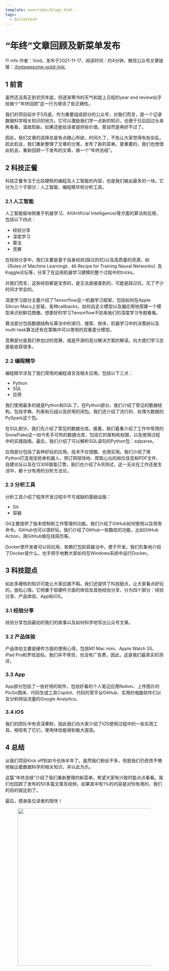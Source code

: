 ```yaml
---
template: overrides/blogs.html
tags:
  - bullettech
---
```


# “年终”文章回顾及新菜单发布

!!! info
    作者：Void，发布于2021-11-17，阅读时间：约4分钟，微信公众号文章链接：[:fontawesome-solid-link:](https://mp.weixin.qq.com/s/FvHSosm25M1OLJ-UWBXtqw)

## 1 前言

虽然还没真正到农历年底，但逐渐寒冷的天气和提上日程的year end review似乎给做个“年终回顾”这一行为增添了些正确性。  

我们的项目起步于5月底，作为重要组成部分的公众号，对我们而言，是一个记录数据科学相关知识的地方。它可以激励我们学一点新的知识，也便于日后回过头来再看看，温故知新。如果还能给读者提供些价值，那自然是再好不过了。  

因此，我们文章的选择总是有点随心所欲，时间久了，不免让大家觉得有些杂乱。趁此机会，我们重新整理了文章的分类，发布了新的菜单。更重要的，我们也想借此机会，重新回顾一下发布的文章，做一个“年终总结”。

## 2 科技正餐

科技正餐专注于比较硬核的编程及人工智能的内容，也是我们输出最多的一块。它分为三个子部分：人工智能、编程精华和分析工具。

### 2.1 人工智能

人工智能板块侧重于机器学习、AI(Artificial Intelligence)等方面的算法和应用，包括以下四点：

- 经验分享
- 深度学习
- 算法
- 竞赛

在经验分享中，我们主要是基于自身经验(踩过的坑)以及高质量的资源，如《Rules of Machine Learning》、《A Recipe for Training Neural Networks》及Kaggle论坛等，分享了在运用机器学习建模的整个过程中的tricks。  

对我们而言，这些经验都是宝贵的，是无法直接查到的，可能是踩过坑，花了不少时间才学会的。

深度学习部分主要介绍了Tensorflow这一机器学习框架，包括如何在Apple Silicon Macs上安装，各种callbacks，如何自定义模型以及偏应用地搭建一个模型来识别鲜花图像。想更好的学习Tensorflow不妨来我们的深度学习专题看看。

算法部分包括数据结构与算法中的递归、搜索、排序，机器学习中的决策树以及multi-task算法还有在策略中可以使用的双重差分模型。

竞赛部分是我们参加过的竞赛，或是开源的高分解决方案的解读。向大佬们学习总是能收获很多。

### 2.2 编程精华

编程精华涉及了我们常用的编程语言及相关应用，包括以下三点：

- Python
- SQL
- 应用

我们使用最多的就是Python和SQL了。在Python部分，我们介绍了常见的数据结构，包括字典、列表和元组以及好用的闭包。我们还介绍了流行的、处理大数据的PySpark这个包。  

在SQL部分，我们先介绍了常见的数据仓库。接着，我们着重介绍了工作中常用的SnowFlake这一如今炙手可热的数据仓库，包括它的架构和权限，以及使用过程中的实践指南。最后，我们介绍了可以解析SQL语句的Python包：sqlparse。

应用部分包括了各种好玩的应用。技术不仅很酷、也很实用。我们介绍了用Python打造淘宝抢单机器人、预订网球场地、爬取心仪的岗位信息和PDF文件、自建论坛以及在12306智能订票。我们也介绍了A/B测试，这一无论在工作还是生活中，都十分有用的分析方法论。

### 2.3 分析工具

分析工具介绍了程序开发过程中不可或缺的基础设施：

- Git
- 容器

Git主要提供了版本控制和工作管理的功能。我们介绍了GitHub如何使用以及常用命令。GitHub也可以很好玩，我们介绍了GitHub一些酷炫的功能，比如GitHub Action，用GitHub做在线简历等。

Docker使开发者可以将应用、依赖打包到容器当中，便于开发。我们形象地介绍了Docker是什么，也手把手地教大家如何在Windows系统中运行Docker。

## 3 科技甜点

如此多硬核的知识可能让大家应接不暇。我们还提供了科技甜点，让大家看点好玩的，放松心情。它侧重于软硬件方面的体验及其他经验分享，分为四个部分：经验分享、产品体验、App和iOS。

### 3.1 经验分享

经验分享包括最初的我们的故事以及如何科学地写出公众号文章。

### 3.2 产品体验

产品体验主要是硬件方面的使用心得，包括M1 Mac mini、Apple Watch S5、iPad Pro和罗技鼠标。我们并不带货，也没有广告费，因此，这是我们最真实的测评。

### 3.3 App

App部分包括了一些好用的软件，包括好看的个人笔记应用Notion、上传图片的PicGo图床、代码生成工具Copilot、代码托管平台GitHub、实用的电脑软件们以及分析网站流量的Google Analytics。

### 3.4 iOS

我们的团队中有资深果粉，因此我们向大家介绍了iOS使用过程中的一些实用工具。相信有了它们，使用体验能得到极大提高。

## 4 总结

从我们项目Kick off到如今也快半年了。虽然我们粉丝不多，但是我们仍孜孜不倦地输出着数据科学的相关知识，并以此为乐。

这篇“年终总结”介绍了我们重新整理的新菜单，希望大家有兴致时能点点看看。我们也回顾了发布的50多篇文章及视频，如果其中有1%的内容是对你有用的，我们的目的就达到了。  

最后，感谢各位读者的陪伴！

<figure>
  <img src="https://cdn.jsdelivr.net/gh/BulletTech2021/Pics/2021-6-14/1623639526512-1080P%20(Full%20HD)%20-%20Tail%20Pic.png" width="500" />
</figure>
